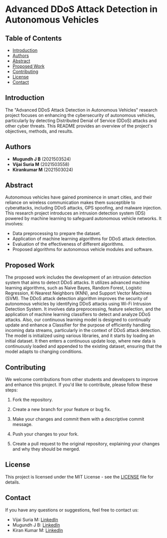 # Advanced DDoS Attack Detection in Autonomous Vehicles

## Table of Contents

- [Introduction](#introduction)
- [Authors](#authors)
- [Abstract](#abstract)
- [Proposed Work](#proposed-work)
- [Contributing](#contributing)
- [License](#license)
- [Contact](#contact)


## Introduction
The "Advanced DDoS Attack Detection in Autonomous Vehicles" research project focuses on enhancing the cybersecurity of autonomous vehicles, particularly by detecting Distributed Denial of Service (DDoS) attacks and other cyber threats. This README provides an overview of the project's objectives, methods, and results.

## Authors
- **Mugundh J B** (2021503524)
- **Vijai Suria M** (2021503558)
- **Kirankumar M** (2021503024)

## Abstract
Autonomous vehicles have gained prominence in smart cities, and their reliance on wireless communication makes them susceptible to cyberattacks, including DDoS attacks, GPS spoofing, and malware injection. This research project introduces an intrusion detection system (IDS) powered by machine learning to safeguard autonomous vehicle networks. It involves:

- Data preprocessing to prepare the dataset.
- Application of machine learning algorithms for DDoS attack detection.
- Evaluation of the effectiveness of different algorithms.
- Proposed algorithms for autonomous vehicle modules and software.

## Proposed Work
The proposed work includes the development of an intrusion detection system that aims to detect DDoS attacks. It utilizes advanced machine learning algorithms, such as Naive Bayes, Random Forest, Logistic Regression, K-Nearest Neighbors (KNN), and Support Vector Machines (SVM).
The DDoS attack detection algorithm improves the security of autonomous vehicles by identifying DDoS attacks using Wi-Fi Intrusion Detection System. It involves data preprocessing, feature selection, and the application of machine learning classifiers to detect and analyze DDoS attacks.
Also, our continuous learning model is designed to continually update and enhance a Classifier for the purpose of efficiently handling incoming data streams, particularly in the context of DDoS attack detection. The model is initialized using various libraries, and it starts by loading an initial dataset. It then enters a continuous update loop, where new data is continuously loaded and appended to the existing dataset, ensuring that the model adapts to changing conditions.

## Contributing

We welcome contributions from other students and developers to improve and enhance this project. If you'd like to contribute, please follow these steps:

1. Fork the repository.

2. Create a new branch for your feature or bug fix.

3. Make your changes and commit them with a descriptive commit message.

4. Push your changes to your fork.

5. Create a pull request to the original repository, explaining your changes and why they should be merged.

## License

This project is licensed under the MIT License - see the [LICENSE](LICENSE) file for details.

## Contact

If you have any questions or suggestions, feel free to contact us:

- Vijai Suria M: [LinkedIn](https://linkedin.com/in/vijaisuria)
- Mugundh J B: [LinkedIn](https://linkedin.com/in/mugundhjb)
- Kiran Kumar M: [LinkedIn](https://linkedin.com/in/kiran-kumar-81a4a1231)

